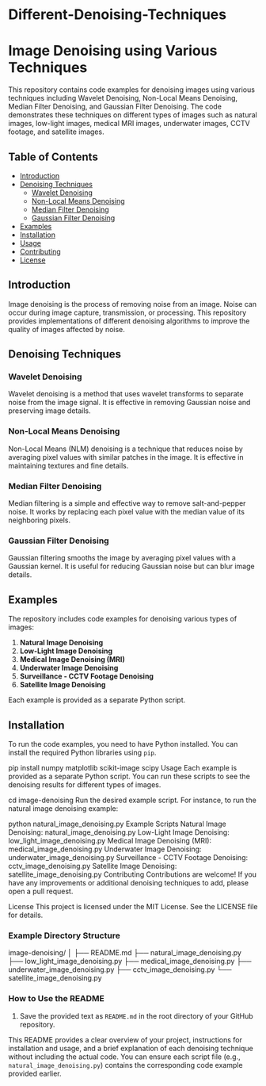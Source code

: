 # Different-Denoising-Techniques

# Image Denoising using Various Techniques

This repository contains code examples for denoising images using various techniques including Wavelet Denoising, Non-Local Means Denoising, Median Filter Denoising, and Gaussian Filter Denoising. The code demonstrates these techniques on different types of images such as natural images, low-light images, medical MRI images, underwater images, CCTV footage, and satellite images.

## Table of Contents

- [Introduction](#introduction)
- [Denoising Techniques](#denoising-techniques)
  - [Wavelet Denoising](#wavelet-denoising)
  - [Non-Local Means Denoising](#non-local-means-denoising)
  - [Median Filter Denoising](#median-filter-denoising)
  - [Gaussian Filter Denoising](#gaussian-filter-denoising)
- [Examples](#examples)
- [Installation](#installation)
- [Usage](#usage)
- [Contributing](#contributing)
- [License](#license)

## Introduction

Image denoising is the process of removing noise from an image. Noise can occur during image capture, transmission, or processing. This repository provides implementations of different denoising algorithms to improve the quality of images affected by noise.

## Denoising Techniques

### Wavelet Denoising

Wavelet denoising is a method that uses wavelet transforms to separate noise from the image signal. It is effective in removing Gaussian noise and preserving image details.

### Non-Local Means Denoising

Non-Local Means (NLM) denoising is a technique that reduces noise by averaging pixel values with similar patches in the image. It is effective in maintaining textures and fine details.

### Median Filter Denoising

Median filtering is a simple and effective way to remove salt-and-pepper noise. It works by replacing each pixel value with the median value of its neighboring pixels.

### Gaussian Filter Denoising

Gaussian filtering smooths the image by averaging pixel values with a Gaussian kernel. It is useful for reducing Gaussian noise but can blur image details.

## Examples

The repository includes code examples for denoising various types of images:

1. **Natural Image Denoising**
2. **Low-Light Image Denoising**
3. **Medical Image Denoising (MRI)**
4. **Underwater Image Denoising**
5. **Surveillance - CCTV Footage Denoising**
6. **Satellite Image Denoising**

Each example is provided as a separate Python script.

## Installation

To run the code examples, you need to have Python installed. You can install the required Python libraries using `pip`.

pip install numpy matplotlib scikit-image scipy
Usage
Each example is provided as a separate Python script. You can run these scripts to see the denoising results for different types of images.

cd image-denoising
Run the desired example script. For instance, to run the natural image denoising example:

python natural_image_denoising.py
Example Scripts
Natural Image Denoising: natural_image_denoising.py
Low-Light Image Denoising: low_light_image_denoising.py
Medical Image Denoising (MRI): medical_image_denoising.py
Underwater Image Denoising: underwater_image_denoising.py
Surveillance - CCTV Footage Denoising: cctv_image_denoising.py
Satellite Image Denoising: satellite_image_denoising.py
Contributing
Contributions are welcome! If you have any improvements or additional denoising techniques to add, please open a pull request.

License
This project is licensed under the MIT License. See the LICENSE file for details.

### Example Directory Structure

image-denoising/
│
├── README.md
├── natural_image_denoising.py
├── low_light_image_denoising.py
├── medical_image_denoising.py
├── underwater_image_denoising.py
├── cctv_image_denoising.py
└── satellite_image_denoising.py

### How to Use the README

1. Save the provided text as `README.md` in the root directory of your GitHub repository.

This README provides a clear overview of your project, instructions for installation and usage, and a brief explanation of each denoising technique without including the actual code. You can ensure each script file (e.g., `natural_image_denoising.py`) contains the corresponding code example provided earlier.





